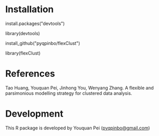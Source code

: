 # Installation

install.packages("devtools")

library(devtools)

install_github("pyqpinbo/flexClust")

library(flexClust)

# References

Tao Huang, Youquan Pei, Jinhong You, Wenyang Zhang. A flexible and parsimonious modelling strategy for clustered data analysis.

# Development

This R package is developed by Youquan Pei (pyqpinbo@gmail.com)
